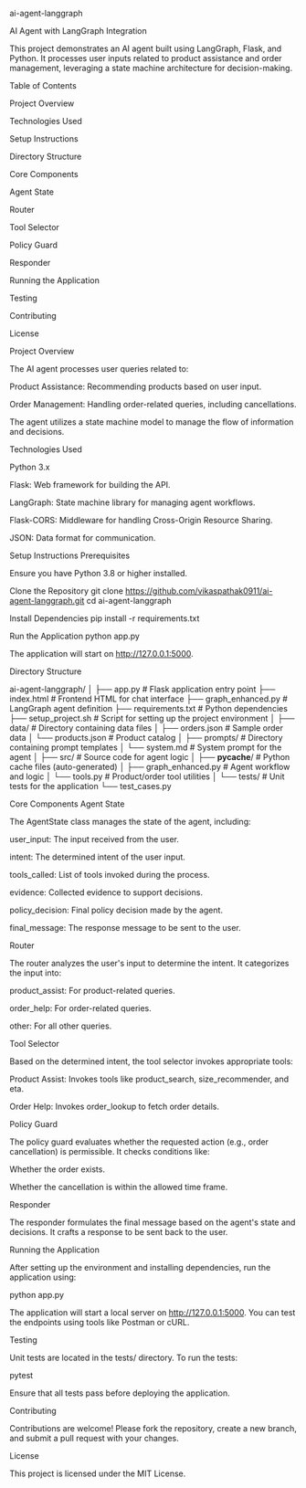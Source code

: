 ai-agent-langgraph

AI Agent with LangGraph Integration

This project demonstrates an AI agent built using LangGraph, Flask, and Python. It processes user inputs related to product assistance and order management, leveraging a state machine architecture for decision-making.

Table of Contents

Project Overview

Technologies Used

Setup Instructions

Directory Structure

Core Components

Agent State

Router

Tool Selector

Policy Guard

Responder

Running the Application

Testing

Contributing

License

Project Overview

The AI agent processes user queries related to:

Product Assistance: Recommending products based on user input.

Order Management: Handling order-related queries, including cancellations.

The agent utilizes a state machine model to manage the flow of information and decisions.

Technologies Used

Python 3.x

Flask: Web framework for building the API.

LangGraph: State machine library for managing agent workflows.

Flask-CORS: Middleware for handling Cross-Origin Resource Sharing.

JSON: Data format for communication.

Setup Instructions
Prerequisites

Ensure you have Python 3.8 or higher installed.

Clone the Repository
git clone https://github.com/vikaspathak0911/ai-agent-langgraph.git
cd ai-agent-langgraph

Install Dependencies
pip install -r requirements.txt

Run the Application
python app.py


The application will start on http://127.0.0.1:5000.

Directory Structure

ai-agent-langgraph/
│
├── app.py                   # Flask application entry point
├── index.html               # Frontend HTML for chat interface
├── graph_enhanced.py        # LangGraph agent definition
├── requirements.txt         # Python dependencies
├── setup_project.sh         # Script for setting up the project environment
│
├── data/                    # Directory containing data files
│   ├── orders.json          # Sample order data
│   └── products.json        # Product catalog
│
├── prompts/                 # Directory containing prompt templates
│   └── system.md            # System prompt for the agent
│
├── src/                     # Source code for agent logic
│   ├── __pycache__/         # Python cache files (auto-generated)
│   ├── graph_enhanced.py    # Agent workflow and logic
│   └── tools.py             # Product/order tool utilities
│
└── tests/                   # Unit tests for the application
    └── test_cases.py


Core Components
Agent State

The AgentState class manages the state of the agent, including:

user_input: The input received from the user.

intent: The determined intent of the user input.

tools_called: List of tools invoked during the process.

evidence: Collected evidence to support decisions.

policy_decision: Final policy decision made by the agent.

final_message: The response message to be sent to the user.

Router

The router analyzes the user's input to determine the intent. It categorizes the input into:

product_assist: For product-related queries.

order_help: For order-related queries.

other: For all other queries.

Tool Selector

Based on the determined intent, the tool selector invokes appropriate tools:

Product Assist: Invokes tools like product_search, size_recommender, and eta.

Order Help: Invokes order_lookup to fetch order details.

Policy Guard

The policy guard evaluates whether the requested action (e.g., order cancellation) is permissible. It checks conditions like:

Whether the order exists.

Whether the cancellation is within the allowed time frame.

Responder

The responder formulates the final message based on the agent's state and decisions. It crafts a response to be sent back to the user.

Running the Application

After setting up the environment and installing dependencies, run the application using:

python app.py


The application will start a local server on http://127.0.0.1:5000. You can test the endpoints using tools like Postman or cURL.

Testing

Unit tests are located in the tests/ directory. To run the tests:

pytest


Ensure that all tests pass before deploying the application.

Contributing

Contributions are welcome! Please fork the repository, create a new branch, and submit a pull request with your changes.

License

This project is licensed under the MIT License.
